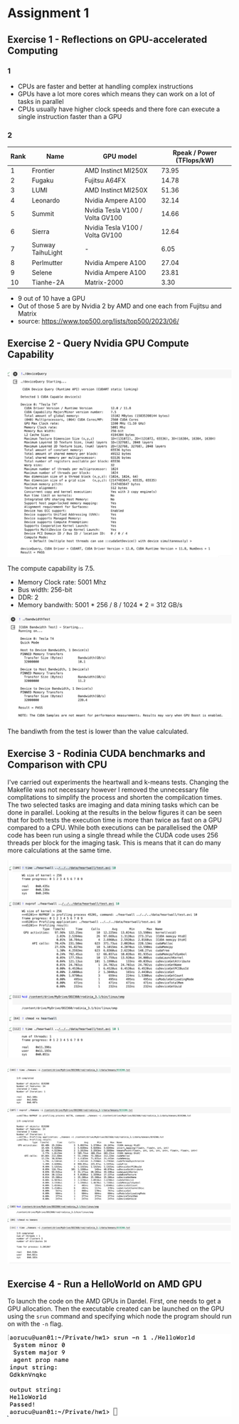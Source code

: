 # Assignment 1

## Exercise 1 - Reflections on GPU-accelerated Computing

### 1
- CPUs are faster and better at handling complex instructions
- GPUs have a lot more cores which means they can work on a lot of tasks in parallel
- CPUs usually have higher clock speeds and there fore can execute a single instruction faster than a GPU

### 2 

| Rank | Name | GPU model | Rpeak / Power (TFlops/kW) |
|---|---|---|---|
| 1 | Frontier | AMD Instinct MI250X | 73.95 |
| 2 | Fugaku | Fujitsu A64FX | 14.78 |
| 3 | LUMI | AMD Instinct MI250X | 51.36 |
| 4 | Leonardo | Nvidia Ampere A100 | 32.14 |
| 5 | Summit | Nvidia Tesla V100 / Volta GV100 | 14.66 |
| 6 | Sierra | Nvidia Tesla V100 / Volta GV100 | 12.64 |
| 7 | Sunway TaihuLight | - | 6.05 |
| 8 | Perlmutter | Nvidia Ampere A100 | 27.04 |
| 9 | Selene | Nvidia Ampere A100 | 23.81 |
| 10 | Tianhe-2A | Matrix-2000 | 3.30 |

- 9 out of 10 have a GPU
- Out of those 5 are by Nvidia 2 by AMD and one each from Fujitsu and Matrix
- source: https://www.top500.org/lists/top500/2023/06/

## Exercise 2 - Query Nvidia GPU Compute Capability
![deviceQuery](deviceQuery.png)

The compute capability is 7.5.

- Memory Clock rate: 5001 Mhz
- Bus width: 256-bit
- DDR: 2
- Memory bandwith: 5001 * 256 / 8 / 1024 * 2 = 312 GB/s

![bandwidthTest](bandwidthTest.png)

The bandiwth from the test is lower than the value calculated.

## Exercise 3 - Rodinia CUDA benchmarks and Comparison with CPU

I've carried out experiments the heartwall and k-means tests. Changing the Makefile was not necessary however I removed the unnecessary file complitations to simplify the process and shorten the compilcation times. The two selected tasks are imaging and data mining tasks which can be done in parallel. Looking at the results in the below figures it can be seen that for both tests the execution time is more than twice as fast on a GPU compared to a CPU. While both executions can be parallelised the OMP code has been run using a single thread while the CUDA code uses 256 threads per block for the  imaging task. This is means that it can do many more calculations at the same time.

![heartwall](heartwall.png)

![kmeans](kmeans.png)

## Exercise 4 - Run a HelloWorld on AMD GPU

To launch the code on the AMD GPUs in Dardel. First, one needs to get a GPU allocation. Then the executable created can be launched on the GPU using the `srun` command and specifying which node the program should run on with the `-n` flag.

![dardel](dardel.png)